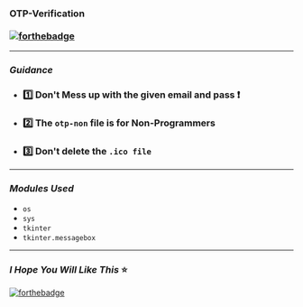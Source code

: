 ### OTP-Verification<br> <br>[![forthebadge ](https://forthebadge.com/images/badges/made-with-python.svg)](https://forthebadge.com)

---
### *Guidance* 
- ### :one: Don't Mess up with the given email and pass  :heavy_exclamation_mark:
- ### :two: The `otp-non` file is for Non-Programmers
- ### :three: Don't delete the `.ico file` 
---

### *Modules Used*
- `os`
- `sys`
- `tkinter`
- `tkinter.messagebox`
---
### *I Hope You Will Like This* :star:
[![forthebadge](https://forthebadge.com/images/badges/built-with-love.svg)](https://forthebadge.com)
